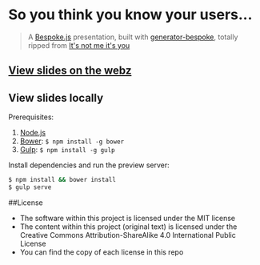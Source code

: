 # So you think you know your users...

> A [Bespoke.js](http://markdalgleish.com/projects/bespoke.js) presentation, built with [generator-bespoke](https://github.com/markdalgleish/generator-bespoke), totally ripped from [It's not me it's you](https://github.com/TheAlphaNerd/cascadia-talk)

## [View slides on the webz](https://trott.github.io/so-you-think-you-know-your-users/dist/)

## View slides locally

Prerequisites:

1. [Node.js](http://nodejs.org)
2. [Bower](http://bower.io): `$ npm install -g bower`
3. [Gulp](http://gulpjs.com): `$ npm install -g gulp`

Install dependencies and run the preview server:

```bash
$ npm install && bower install
$ gulp serve
```

##License

  * The software within this project is licensed under the MIT license
  * The content within this project (original text) is licensed under the Creative Commons Attribution-ShareAlike 4.0 International Public License
  * You can find the copy of each license in this repo